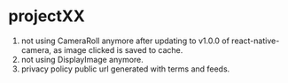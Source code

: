# projectXX
1. not using CameraRoll anymore after updating to v1.0.0 of react-native-camera, as image clicked is saved to cache.
2. not using DisplayImage anymore.
3. privacy policy public url generated with terms and feeds.
